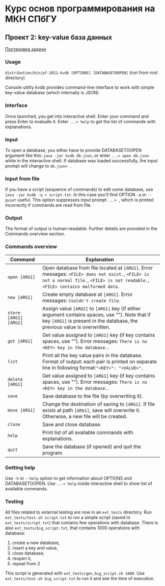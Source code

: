 # Курс основ программирования на МКН СПбГУ
## Проект 2: key-value база данных

[Постановка задачи](./TASK.md)

### Usage
`distribution/bin/pf-2021-kvdb [OPTIONS] [DATABASETOOPEN]` (run from root directory)

Console utility kvdb provides command-line interface to work with simple key-value
database (which internally is JSON).

### Interface
Once launched, you get into interactive shell. Enter your command and press Enter to
evaluate it. Enter `...> help` to get the list of commands with explanations.

### Input
To open a database, you either have to provide DATABASETOOPEN argument like this: `java -jar kvdb db.json`,
or enter `...> open db.json` while in the interactive shell. If database was loaded successfully,
the input prompt will change to `db.json> `.

### Input from file
If you have a script (sequence of commands) to edit some database, use `java -jar kvdb -q < script.txt`. 
In this case you'll find OPTION `-q` or `--quiet`
useful. This option suppresses input prompt `...> `, which is printed incorrectly if commands are read from file.

### Output
The format of output is human-readable. Further details are provided in the Commands overview section.

### Commands overview

|Command|Explanation|
|-------|-----------|
|`open [ARG1]`|Open database from file located at `[ARG1]`. Error messages: `<FILE> does not exist.`, `<FILE> is not a normal file.`, `<FILE> is not readable.`, `<FILE> contains malformed data`.|
|`new [ARG1]`|Create empty database at `[ARG1]`. Error messages: `Couldn't create file`.|
|`store [ARG1] [ARG2]`|Assign value `[ARG2]` to `[ARG1]` key (if either argument contains spaces, use ""). Note that if key `[ARG1]` is present in the database, the previous value is overwritten.|
|`get [ARG1]`|Get value assigned to `[ARG1]` key (if key contains spaces, use ""). Error messages: `There is no <KEY> key in the database.`.|
|`list`|Print all the key value pairs in the database. Format of output: each pair is printed on separate line in following format:`"<KEY>": "<VALUE>"`.|
|`delete [ARG1]`|Get value assigned to `[ARG1]` key (if key contains spaces, use ""). Error messages: `There is no <KEY> key in the database.`.|
|`save`|Save database to the file (by overwriting it).|
|`move [ARG1]`|Change the destination of saving to `[ARG1]`. If file exists at path `[ARG1]`, save will overwrite it. Otherwise, a new file will be created.|
|`close`|Save and close database.|
|`help`|Print list of all available commands with explanations.|
|`quit`|Save the database (if opened) and quit the program.|

### Getting help
Use `-h` or `--help` option to get information about OPTIONS and DATABASETOOPEN. Use `...> help` inside interactive
shell to show list of available commands.

### Testing
All files related to external testing are now in an `ext_tests` directory.
Run `ext_tests/test.sh script.txt` to run a simple script (saved in `ext_tests/script.txt`) that contains few operations with database.
There is also `ext_tests/big_script.txt`, that contains 1000 operations with database:
1) create a new database, 
2) insert a key and value, 
3) close database, 
4) reopen it, 
5) repeat from 2

This script is generated with `ext_tests/gen_big_script.sh 1000`. Use `ext_tests/test.sh big_script.txt` to run it and see the time of execution.